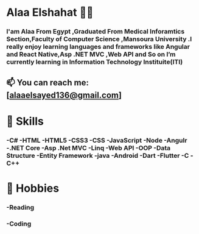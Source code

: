 

# Alaa Elshahat 👩‍💻
 
 
### I'am Alaa From Egypt ,Graduated From Medical Inforamtics Section,Faculty of Computer Science ,Mansoura University .I really enjoy learning languages and frameworks like Angular and React Native,Asp .NET MVC ,Web API and So on                                                                                                                                                                                                                                                                                         I’m currently learning  in Information Technology Instituite(ITI)
## 📫 You can  reach me:[alaaelsayed136@gmail.com]

# 🧠 Skills


### -C# -HTML -HTML5 -CSS3 -CSS -JavaScript -Node -Angulr -.NET Core -Asp .Net MVC -Linq -Web API  -OOP -Data Structure -Entity Framework -java -Android -Dart -Flutter -C -C++


# 🚴 Hobbies
### -Reading
### -Coding


<!--
**AlaaElshahat/AlaaElshahat** is a ✨ _special_ ✨ repository because its `README.md` (this file) appears on your GitHub profile.

Here are some ideas to get you started:

- 🔭 I’m currently working on ...
- 🌱 I’m currently learning ...
- 👯 I’m looking to collaborate on ...
- 🤔 I’m looking for help with ...
- 💬 Ask me about ...
- 📫 How to reach me: ...
- 😄 Pronouns: ...
- ⚡ Fun fact: ...
-->
